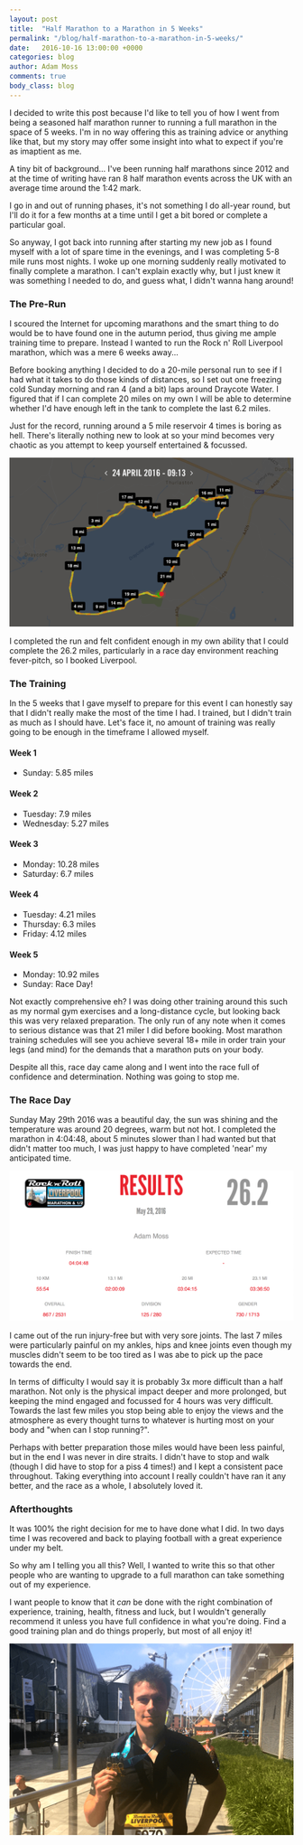 ```yaml
---
layout: post
title:  "Half Marathon to a Marathon in 5 Weeks"
permalink: "/blog/half-marathon-to-a-marathon-in-5-weeks/"
date:   2016-10-16 13:00:00 +0000
categories: blog
author: Adam Moss
comments: true
body_class: blog
---
```


I decided to write this post because I'd like to tell you of how I went from being a seasoned half marathon runner to running a full marathon in the space of 5 weeks. I'm in no way offering this as training advice or anything like that, but my story may offer some insight into what to expect if you're as imaptient as me.

A tiny bit of background... I've been running half marathons since 2012 and at the time of writing have ran 8 half marathon events across the UK with an average time around the 1:42 mark.

I go in and out of running phases, it's not something I do all-year round, but I'll do it for a few months at a time until I get a bit bored or complete a particular goal.

So anyway, I got back into running after starting my new job as I found myself with a lot of spare time in the evenings, and I was completing 5-8 mile runs most nights. I woke up one morning suddenly really motivated to finally complete a marathon. I can't explain exactly why, but I just knew it was something I needed to do, and guess what, I didn't wanna hang around!

### The Pre-Run

I scoured the Internet for upcoming marathons and the smart thing to do would be to have found one in the autumn period, thus giving me ample training time to prepare. Instead I wanted to run the Rock n' Roll Liverpool marathon, which was a mere 6 weeks away...

Before booking anything I decided to do a 20-mile personal run to see if I had what it takes to do those kinds of distances, so I set out one freezing cold Sunday morning and ran 4 (and a bit) laps around Draycote Water. I figured that if I can complete 20 miles on my own I will be able to determine whether I'd have enough left in the tank to complete the last 6.2 miles.

Just for the record, running around a 5 mile reservoir 4 times is boring as hell. There's literally nothing new to look at so your mind becomes very chaotic as you attempt to keep yourself entertained & focussed.

![Draycote Water Run](/assets/posts/draycote.png)

I completed the run and felt confident enough in my own ability that I could complete the 26.2 miles, particularly in a race day environment reaching fever-pitch, so I booked Liverpool.

### The Training

In the 5 weeks that I gave myself to prepare for this event I can honestly say that I didn't really make the most of the time I had. I trained, but I didn't train as much as I should have. Let's face it, no amount of training was really going to be enough in the timeframe I allowed myself.

#### Week 1
- Sunday: 5.85 miles

#### Week 2
- Tuesday: 7.9 miles
- Wednesday: 5.27 miles

#### Week 3
- Monday: 10.28 miles
- Saturday: 6.7 miles

#### Week 4
- Tuesday: 4.21 miles
- Thursday: 6.3 miles
- Friday: 4.12 miles

#### Week 5
- Monday: 10.92 miles
- Sunday: Race Day!

Not exactly comprehensive eh? I was doing other training around this such as my normal gym exercises and a long-distance cycle, but looking back this was very relaxed preparation. The only run of any note when it comes to serious distance was that 21 miler I did before booking. Most marathon training schedules will see you achieve several 18+ mile in order train your legs (and mind) for the demands that a marathon puts on your body.

Despite all this, race day came along and I went into the race full of confidence and determination. Nothing was going to stop me.

### The Race Day

Sunday May 29th 2016 was a beautiful day, the sun was shining and the temperature was around 20 degrees, warm but not hot. I completed the marathon in 4:04:48, about 5 minutes slower than I had wanted but that didn't matter too much, I was just happy to have completed 'near' my anticipated time.

![Marathon Results](/assets/posts/results.png)

I came out of the run injury-free but with very sore joints. The last 7 miles were particularly painful on my ankles, hips and knee joints even though my muscles didn't seem to be too tired as I was abe to pick up the pace towards the end.

In terms of difficulty I would say it is probably 3x more difficult than a half marathon. Not only is the physical impact deeper and more prolonged, but keeping the mind engaged and focussed for 4 hours was very difficult. Towards the last few miles you stop being able to enjoy the views and the atmosphere as every thought turns to whatever is hurting most on your body and "when can I stop running?".

Perhaps with better preparation those miles would have been less painful, but in the end I was never in dire straits. I didn't have to stop and walk (though I did have to stop for a piss 4 times!) and I kept a consistent pace throughout. Taking everything into account I really couldn't have ran it any better, and the race as a whole, I absolutely loved it. 

### Afterthoughts

It was 100% the right decision for me to have done what I did. In two days time I was recovered and back to playing football with a great experience under my belt. 

So why am I telling you all this? Well, I wanted to write this so that other people who are wanting to upgrade to a full marathon can take something out of my experience. 

I want people to know that it *can* be done with the right combination of experience, training, health, fitness and luck, but I wouldn't generally recommend it unless you have full confidence in what you're doing. Find a good training plan and do things properly, but most of all enjoy it!

![Finished](/assets/posts/finished.png)